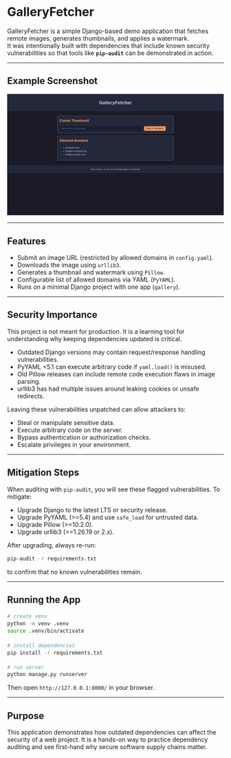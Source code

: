 # GalleryFetcher

GalleryFetcher is a simple Django-based demo application that fetches remote images, generates thumbnails, and applies a watermark.  
It was intentionally built with dependencies that include known security vulnerabilities so that tools like **`pip-audit`** can be demonstrated in action.

---

## Example Screenshot

![GalleryFetcher UI](./ExampleScreen.png)

---

## Features

- Submit an image URL (restricted by allowed domains in `config.yaml`).
- Downloads the image using `urllib3`.
- Generates a thumbnail and watermark using `Pillow`.
- Configurable list of allowed domains via YAML (`PyYAML`).
- Runs on a minimal Django project with one app (`gallery`).

---

## Security Importance

This project is not meant for production. It is a learning tool for understanding why keeping dependencies updated is critical.

- Outdated Django versions may contain request/response handling vulnerabilities.
- PyYAML <5.1 can execute arbitrary code if `yaml.load()` is misused.
- Old Pillow releases can include remote code execution flaws in image parsing.
- urllib3 has had multiple issues around leaking cookies or unsafe redirects.

Leaving these vulnerabilities unpatched can allow attackers to:
- Steal or manipulate sensitive data.
- Execute arbitrary code on the server.
- Bypass authentication or authorization checks.
- Escalate privileges in your environment.

---

## Mitigation Steps

When auditing with `pip-audit`, you will see these flagged vulnerabilities. To mitigate:

- Upgrade Django to the latest LTS or security release.
- Upgrade PyYAML (>=5.4) and use `safe_load` for untrusted data.
- Upgrade Pillow (>=10.2.0).
- Upgrade urllib3 (>=1.26.19 or 2.x).

After upgrading, always re-run:
```bash
pip-audit -r requirements.txt
```

to confirm that no known vulnerabilities remain.

---

## Running the App

```bash
# create venv
python -m venv .venv
source .venv/bin/activate

# install dependencies
pip install -r requirements.txt

# run server
python manage.py runserver
```

Then open `http://127.0.0.1:8000/` in your browser.

---

## Purpose

This application demonstrates how outdated dependencies can affect the security of a web project.
It is a hands-on way to practice dependency auditing and see first-hand why secure software supply chains matter.

